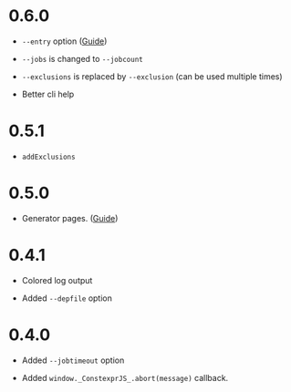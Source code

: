 # 0.6.0

* `--entry` option ([Guide](https://fctorial.github.io/posts/constexprjs_entry_points.html))

* `--jobs` is changed to `--jobcount`

* `--exclusions` is replaced by `--exclusion` (can be used multiple times)

* Better cli help

# 0.5.1

* `addExclusions`

# 0.5.0

* Generator pages. ([Guide](https://fctorial.github.io/posts/constexprjs_generator_pages.html))

# 0.4.1

* Colored log output

* Added `--depfile` option

# 0.4.0

* Added `--jobtimeout` option

* Added `window._ConstexprJS_.abort(message)` callback.
